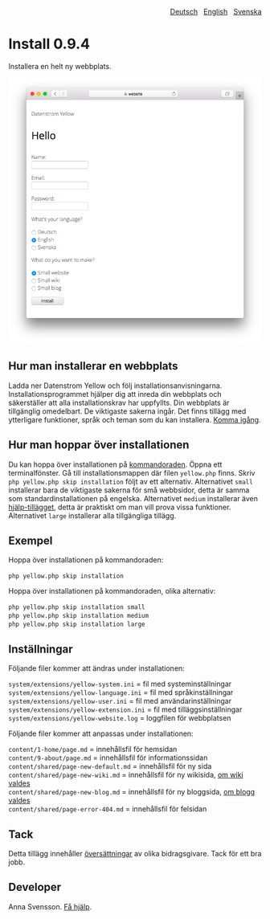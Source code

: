 <p align="right"><a href="README-de.md">Deutsch</a> &nbsp; <a href="README.md">English</a> &nbsp; <a href="README-sv.md">Svenska</a></p>

# Install 0.9.4

Installera en helt ny webbplats.

<p align="center"><img src="SCREENSHOT.png" alt="Skärmdump"></p>

## Hur man installerar en webbplats

Ladda ner Datenstrom Yellow och följ installationsanvisningarna. Installationsprogrammet hjälper dig att inreda din webbplats och säkerställer att alla installationskrav har uppfyllts. Din webbplats är tillgänglig omedelbart. De viktigaste sakerna ingår. Det finns tillägg med ytterligare funktioner, språk och teman som du kan installera. [Komma igång](https://datenstrom.se/sv/yellow/help/how-to-get-started).

## Hur man hoppar över installationen

Du kan hoppa över installationen på [kommandoraden](https://github.com/annaesvensson/yellow-core/tree/main/README-sv.md). Öppna ett terminalfönster. Gå till installationsmappen där filen `yellow.php` finns. Skriv `php yellow.php skip installation` följt av ett alternativ. Alternativet `small` installerar bara de viktigaste sakerna för små webbsidor, detta är samma som standardinstallationen på engelska. Alternativet `medium` installerar även [hjälp-tillägget](https://github.com/annaesvensson/yellow-help/tree/main/README-sv.md), detta är praktiskt om man vill prova vissa funktioner. Alternativet `large` installerar alla tillgängliga tillägg.

## Exempel

Hoppa över installationen på kommandoraden:

`php yellow.php skip installation`  

Hoppa över installationen på kommandoraden, olika alternativ:

`php yellow.php skip installation small`  
`php yellow.php skip installation medium`  
`php yellow.php skip installation large`  

## Inställningar

Följande filer kommer att ändras under installationen:

`system/extensions/yellow-system.ini` = fil med systeminställningar  
`system/extensions/yellow-language.ini` = fil med språkinställningar  
`system/extensions/yellow-user.ini` = fil med användarinställningar  
`system/extensions/yellow-extension.ini` = fil med tilläggsinställningar  
`system/extensions/yellow-website.log` = loggfilen för webbplatsen  

Följande filer kommer att anpassas under installationen:

`content/1-home/page.md` = innehållsfil för hemsidan  
`content/9-about/page.md` = innehållsfil för informationssidan  
`content/shared/page-new-default.md` = innehållsfil för ny sida  
`content/shared/page-new-wiki.md` = innehållsfil för ny wikisida, [om wiki valdes](https://github.com/annaesvensson/yellow-wiki/tree/main/README-sv.md)  
`content/shared/page-new-blog.md` = innehållsfil för ny bloggsida, [om blogg valdes](https://github.com/annaesvensson/yellow-blog/tree/main/README-sv.md)  
`content/shared/page-error-404.md` = innehållsfil för felsidan  

## Tack

Detta tillägg innehåller [översättningar](https://github.com/annaesvensson/yellow-language/tree/main/README-sv.md) av olika bidragsgivare. Tack för ett bra jobb.

## Developer

Anna Svensson. [Få hjälp](https://datenstrom.se/sv/yellow/help/).
